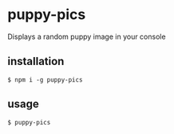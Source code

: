 # puppy-pics
Displays a random puppy image in your console

## installation

`$ npm i -g puppy-pics`

## usage

`$ puppy-pics`
